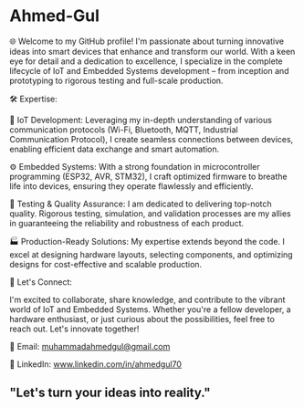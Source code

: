 # Ahmed-Gul
🌐 Welcome to my GitHub profile! I'm passionate about turning innovative ideas into smart devices that enhance and transform our world. With a keen eye for detail and a dedication to excellence, I specialize in the complete lifecycle of IoT and Embedded Systems development – from inception and prototyping to rigorous testing and full-scale production.

🛠️ Expertise:

🔌 IoT Development: Leveraging my in-depth understanding of various communication protocols (Wi-Fi, Bluetooth, MQTT, Industrial Communication Protocol), I create seamless connections between devices, enabling efficient data exchange and smart automation.

⚙️ Embedded Systems: With a strong foundation in microcontroller programming (ESP32, AVR, STM32), I craft optimized firmware to breathe life into devices, ensuring they operate flawlessly and efficiently.

🧪 Testing & Quality Assurance: I am dedicated to delivering top-notch quality. Rigorous testing, simulation, and validation processes are my allies in guaranteeing the reliability and robustness of each product.

🏭 Production-Ready Solutions: My expertise extends beyond the code. I excel at designing hardware layouts, selecting components, and optimizing designs for cost-effective and scalable production.


📢 Let's Connect:

I'm excited to collaborate, share knowledge, and contribute to the vibrant world of IoT and Embedded Systems. Whether you're a fellow developer, a hardware enthusiast, or just curious about the possibilities, feel free to reach out. Let's innovate together!

📧 Email: muhammadahmedgul@gmail.com

💼 LinkedIn: www.linkedin.com/in/ahmedgul70

## "Let's turn your ideas into reality." 
